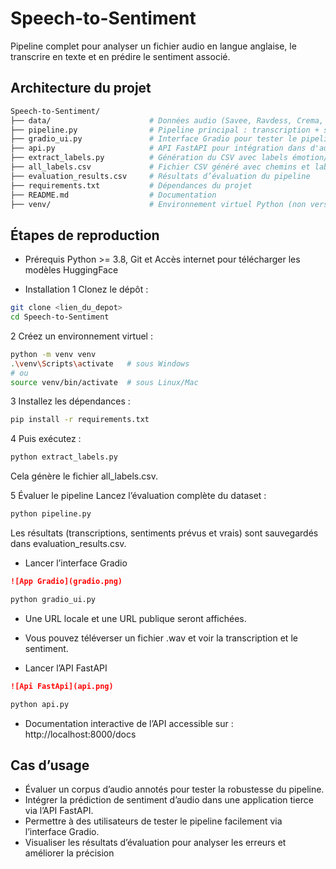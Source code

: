 #  Speech-to-Sentiment
Pipeline complet pour analyser un fichier audio en langue anglaise, le transcrire en texte et en prédire le sentiment associé.

##  Architecture du projet
```graphql
Speech-to-Sentiment/
├── data/                      # Données audio (Savee, Ravdess, Crema, Tess) (non versionné)
├── pipeline.py                # Pipeline principal : transcription + sentiment
├── gradio_ui.py               # Interface Gradio pour tester le pipeline
├── api.py                     # API FastAPI pour intégration dans d'autres apps
├── extract_labels.py          # Génération du CSV avec labels émotion/sentiment   
├── all_labels.csv             # Fichier CSV généré avec chemins et labels
├── evaluation_results.csv     # Résultats d’évaluation du pipeline
├── requirements.txt           # Dépendances du projet
├── README.md                  # Documentation
├── venv/                      # Environnement virtuel Python (non versionné)
```

## Étapes de reproduction
-  Prérequis
  Python >= 3.8, Git et Accès internet pour télécharger les modèles HuggingFace

- Installation
1 Clonez le dépôt :
```bash
git clone <lien_du_depot>
cd Speech-to-Sentiment
```
2️ Créez un environnement virtuel :
```bash
python -m venv venv
.\venv\Scripts\activate   # sous Windows
# ou
source venv/bin/activate  # sous Linux/Mac
```
3️ Installez les dépendances :
```bash
pip install -r requirements.txt
```

4 Puis exécutez :
```bash
python extract_labels.py
```
Cela génère le fichier all_labels.csv.

5 Évaluer le pipeline
Lancez l’évaluation complète du dataset : 
```bash
python pipeline.py
```
Les résultats (transcriptions, sentiments prévus et vrais) sont sauvegardés dans evaluation_results.csv.

- Lancer l’interface Gradio
```markdown
![App Gradio](gradio.png)
```
```bash
python gradio_ui.py
```
- Une URL locale et une URL publique seront affichées.
- Vous pouvez téléverser un fichier .wav et voir la transcription et le sentiment.

- Lancer l’API FastAPI
```markdown
![Api FastApi](api.png)
```
```bash
python api.py
```
- Documentation interactive de l’API accessible sur :
http://localhost:8000/docs


## Cas d’usage
- Évaluer un corpus d’audio annotés pour tester la robustesse du pipeline.
- Intégrer la prédiction de sentiment d’audio dans une application tierce via l’API FastAPI.
- Permettre à des utilisateurs de tester le pipeline facilement via l’interface Gradio.
- Visualiser les résultats d’évaluation pour analyser les erreurs et améliorer la précision